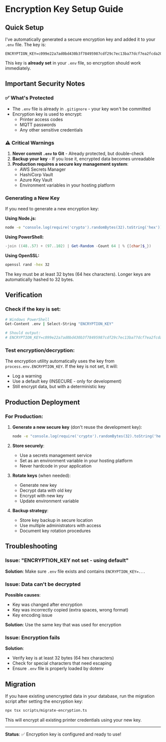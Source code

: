 # Encryption Key Setup Guide

## Quick Setup

I've automatically generated a secure encryption key and added it to your `.env` file. The key is:

```
ENCRYPTION_KEY=c099e22a7ad0bd430b3f78495987cdf29c7ec13ba77dcf7ea2fcda2083c16dba
```

This key is **already set** in your `.env` file, so encryption should work immediately.

## Important Security Notes

### ✅ What's Protected
- The `.env` file is already in `.gitignore` - your key won't be committed
- Encryption key is used to encrypt:
  - Printer access codes
  - MQTT passwords
  - Any other sensitive credentials

### ⚠️ Critical Warnings

1. **Never commit `.env` to Git** - Already protected, but double-check
2. **Backup your key** - If you lose it, encrypted data becomes unreadable
3. **Production requires a secure key management system**:
   - AWS Secrets Manager
   - HashiCorp Vault
   - Azure Key Vault
   - Environment variables in your hosting platform

### Generating a New Key

If you need to generate a new encryption key:

**Using Node.js:**
```bash
node -e "console.log(require('crypto').randomBytes(32).toString('hex'))"
```

**Using PowerShell:**
```powershell
-join ((48..57) + (97..102) | Get-Random -Count 64 | % {[char]$_})
```

**Using OpenSSL:**
```bash
openssl rand -hex 32
```

The key must be at least 32 bytes (64 hex characters). Longer keys are automatically hashed to 32 bytes.

## Verification

### Check if the key is set:
```bash
# Windows PowerShell
Get-Content .env | Select-String "ENCRYPTION_KEY"

# Should output:
# ENCRYPTION_KEY=c099e22a7ad0bd430b3f78495987cdf29c7ec13ba77dcf7ea2fcda2083c16dba
```

### Test encryption/decryption:
The encryption utility automatically uses the key from `process.env.ENCRYPTION_KEY`. If the key is not set, it will:
- Log a warning
- Use a default key (INSECURE - only for development)
- Still encrypt data, but with a deterministic key

## Production Deployment

### For Production:

1. **Generate a new secure key** (don't reuse the development key):
   ```bash
   node -e "console.log(require('crypto').randomBytes(32).toString('hex'))"
   ```

2. **Store securely**:
   - Use a secrets management service
   - Set as an environment variable in your hosting platform
   - Never hardcode in your application

3. **Rotate keys** (when needed):
   - Generate new key
   - Decrypt data with old key
   - Encrypt with new key
   - Update environment variable

4. **Backup strategy**:
   - Store key backup in secure location
   - Use multiple administrators with access
   - Document key rotation procedures

## Troubleshooting

### Issue: "ENCRYPTION_KEY not set - using default"
**Solution**: Make sure `.env` file exists and contains `ENCRYPTION_KEY=...`

### Issue: Data can't be decrypted
**Possible causes**:
- Key was changed after encryption
- Key was incorrectly copied (extra spaces, wrong format)
- Key encoding issue

**Solution**: Use the same key that was used for encryption

### Issue: Encryption fails
**Solution**:
- Verify key is at least 32 bytes (64 hex characters)
- Check for special characters that need escaping
- Ensure `.env` file is properly loaded by dotenv

## Migration

If you have existing unencrypted data in your database, run the migration script after setting the encryption key:

```bash
npx tsx scripts/migrate-encryption.ts
```

This will encrypt all existing printer credentials using your new key.

---

**Status**: ✅ Encryption key is configured and ready to use!


